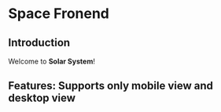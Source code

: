# Space Fronend


## Introduction

Welcome to **Solar System**! 

## Features: Supports only mobile view and desktop view

